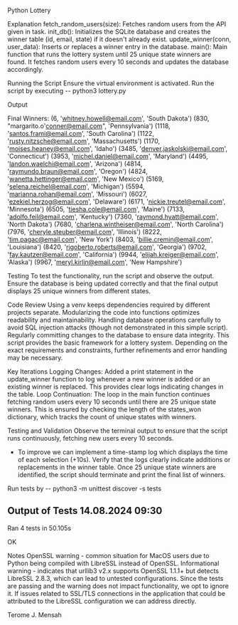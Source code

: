 Python Lottery 

Explanation
fetch_random_users(size): Fetches random users from the API given in task.
init_db(): Initializes the SQLite database and creates the winner table (id, email, state) if it doesn't already exist.
update_winner(conn, user_data): Inserts or replaces a winner entry in the database.
main(): Main function that runs the lottery system until 25 unique state winners are found. It fetches random users every 10 seconds and updates the database accordingly.

Running the Script
Ensure the virtual environment is activated.
Run the script by executing 
-- python3 lottery.py

Output

Final Winners:
(6, 'whitney.howell@email.com', 'South Dakota')
(830, "margarito.o'conner@email.com", 'Pennsylvania')
(1118, 'santos.frami@email.com', 'South Carolina')
(1122, 'rusty.nitzsche@email.com', 'Massachusetts')
(1170, 'moises.heaney@email.com', 'Idaho')
(3485, 'denver.jaskolski@email.com', 'Connecticut')
(3953, 'michel.daniel@email.com', 'Maryland')
(4495, 'landon.waelchi@email.com', 'Arizona')
(4814, 'raymundo.braun@email.com', 'Oregon')
(4824, 'wanetta.hettinger@email.com', 'New Mexico')
(5169, 'selena.reichel@email.com', 'Michigan')
(5594, 'marianna.rohan@email.com', 'Missouri')
(6027, 'ezekiel.herzog@email.com', 'Delaware')
(6171, 'nickie.treutel@email.com', 'Minnesota')
(6505, 'tiesha.cole@email.com', 'Maine')
(7133, 'adolfo.feil@email.com', 'Kentucky')
(7360, 'raymond.hyatt@email.com', 'North Dakota')
(7680, 'charlena.wintheiser@email.com', 'North Carolina')
(7976, 'cheryle.steuber@email.com', 'Illinois')
(8222, 'tim.pagac@email.com', 'New York')
(8403, 'billie.cremin@email.com', 'Louisiana')
(8420, 'rigoberto.roberts@email.com', 'Georgia')
(9702, 'fay.kautzer@email.com', 'California')
(9944, 'elijah.kreiger@email.com', 'Alaska')
(9967, 'meryl.kirlin@email.com', 'New Hampshire')

Testing
To test the functionality, run the script and observe the output.
Ensure the database is being updated correctly and that the final output displays 25 unique winners from different states.

Code Review
Using a venv keeps dependencies required by different projects separate.
Modularizing the code into functions optimizes readability and maintainability.
Handling database operations carefully to avoid SQL injection attacks (though not demonstrated in this simple script).
Regularly committing changes to the database to ensure data integrity.
This script provides the basic framework for a lottery system.
Depending on the exact requirements and constraints, further refinements and error handling may be necessary.

Key Iterations
Logging Changes: Added a print statement in the update_winner function to log whenever a new winner is added or an existing winner is replaced. This provides clear logs indicating changes in the table.
Loop Continuation: The loop in the main function continues fetching random users every 10 seconds until there are 25 unique state winners. This is ensured by checking the length of the states_won dictionary, which tracks the count of unique states with winners.

Testing and Validation
Observe the terminal output to ensure that the script runs continuously, fetching new users every 10 seconds.
- To improve we can implement a time-stamp log which displays the time of each selection (+10s).
Verify that the logs clearly indicate additions or replacements in the winner table.
Once 25 unique state winners are identified, the script should terminate and print the final list of winners.

Run tests by
-- python3 -m unittest discover -s tests

Output of Tests 14.08.2024 09:30
----------------------------------------------------------------------
Ran 4 tests in 50.105s

OK

Notes
OpenSSL warning - common situation for MacOS users due to Python being compiled with LibreSSL instead of OpenSSL. Informational warning - indicates that urllib3 v2.x supports OpenSSL 1.1.1+ but detects LibreSSL 2.8.3, which can lead to untested configurations.
Since the tests are passing and the warning does not impact functionality, we opt to ignore it.
If issues related to SSL/TLS connections in the application that could be attributed to the LibreSSL configuration we can address directly.

Terome J. Mensah